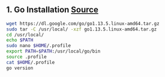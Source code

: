 ## 1. Go Installation [Source](https://golangdocs.com/install-go-linux)

```sh
wget https://dl.google.com/go/go1.13.5.linux-amd64.tar.gz
sudo tar -C /usr/local/ -xzf go1.13.5.linux-amd64.tar.gz
cd /usr/local/
echo $PATH
sudo nano $HOME/.profile
export PATH=$PATH:/usr/local/go/bin
source .profile
cat $HOME/.profile
go version
```
